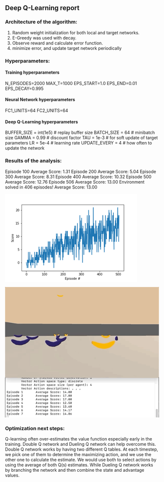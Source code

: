 ## Deep Q-Learning report

### Architecture of the algorithm:
1. Random weight initialization for both local and target networks.
2. E-Greedy was used with decay.
3. Observe reward and calculate error function.
4. minimize error, and update target network periodically

### Hyperparameters:
#### Training hyperparameters
N_EPISODES=2000
MAX_T=1000
EPS_START=1.0
EPS_END=0.01
EPS_DECAY=0.995

#### Neural Network hyperparameters
FC1_UNITS=64
FC2_UNITS=64

#### Deep Q-Learning hyperparameters
BUFFER_SIZE = int(1e5)  # replay buffer size
BATCH_SIZE = 64         # minibatch size
GAMMA = 0.99            # discount factor
TAU = 1e-3              # for soft update of target parameters
LR = 5e-4               # learning rate
UPDATE_EVERY = 4        # how often to update the network

### Results of the analysis:
Episode 100	Average Score: 1.31
Episode 200	Average Score: 5.04
Episode 300	Average Score: 8.31
Episode 400	Average Score: 10.32
Episode 500	Average Score: 12.76
Episode 506	Average Score: 13.00
Environment solved in 406 episodes!	Average Score: 13.00


![png](model_500.png)


![Agent](./play.gif)

### Optimization next steps:
Q-learning often over-estimates the value function especially early in the training. Double Q network and Dueling Q network can help overcome this. Double Q network works by having two different Q tables. At each timestep, we pick one of them to determine the maximizing action, and we use the other one to calculate the estimate. We would use both to select actions by using the average of both Q(s) estimates. While Dueling Q network works by branching the network and then combine the state and advantage values. 
